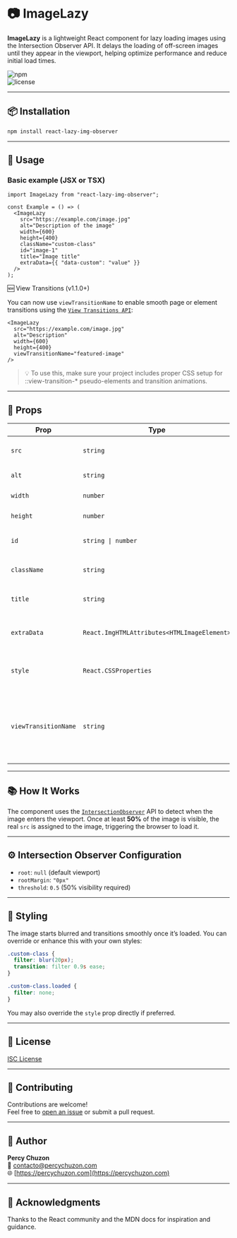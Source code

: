 # 📷 ImageLazy

**ImageLazy** is a lightweight React component for lazy loading images using the Intersection Observer API. It delays the loading of off-screen images until they appear in the viewport, helping optimize performance and reduce initial load times.

![npm](https://img.shields.io/npm/v/react-lazy-img-observer.svg)  
![license](https://img.shields.io/npm/l/react-lazy-img-observer.svg)

---

## 📦 Installation

```bash
npm install react-lazy-img-observer
```

---

## 🚀 Usage

### Basic example (JSX or TSX)

```tsx
import ImageLazy from "react-lazy-img-observer";

const Example = () => (
  <ImageLazy
    src="https://example.com/image.jpg"
    alt="Description of the image"
    width={600}
    height={400}
    className="custom-class"
    id="image-1"
    title="Image title"
    extraData={{ "data-custom": "value" }}
  />
);
```

🆕 View Transitions (v1.1.0+)

You can now use `viewTransitionName` to enable smooth page or element transitions using the [`View Transitions API`](https://developer.mozilla.org/en-US/docs/Web/API/View_Transition_API):

```tsx
<ImageLazy
  src="https://example.com/image.jpg"
  alt="Description"
  width={600}
  height={400}
  viewTransitionName="featured-image"
/>
```

>💡 To use this, make sure your project includes proper CSS setup for ::view-transition-* pseudo-elements and transition animations.

---

## 🧩 Props

| Prop        | Type                                        | Required | Description                                 |
| ----------- | ------------------------------------------- | -------- | ------------------------------------------- |
| `src`       | `string`                                    | ✅       | The source URL of the image.                |
| `alt`       | `string`                                    | ✅       | The alt text for accessibility.             |
| `width`     | `number`                                    | ❌       | The width of the image.                     |
| `height`    | `number`                                    | ❌       | The height of the image.                    |
| `id`        | `string \| number`                          | ❌       | Optional ID for the image element.          |
| `className` | `string`                                    | ❌       | CSS class for custom styling.               |
| `title`     | `string`                                    | ❌       | Tooltip text shown on hover.                |
| `extraData` | `React.ImgHTMLAttributes<HTMLImageElement>` | ❌       | Any extra HTML attributes (e.g., `data-*`). |
| `style` | `React.CSSProperties` | ❌       | Inline style object for additional customization. |
| `viewTransitionName` | `string` | ❌       | 	Enables smooth visual transitions between views using View Transitions API. |

---

## 📚 How It Works

The component uses the [`IntersectionObserver`](https://developer.mozilla.org/en-US/docs/Web/API/Intersection_Observer_API) API to detect when the image enters the viewport. Once at least **50%** of the image is visible, the real `src` is assigned to the image, triggering the browser to load it.

---

## ⚙️ Intersection Observer Configuration

- `root`: `null` (default viewport)
- `rootMargin`: `"0px"`
- `threshold`: `0.5` (50% visibility required)

---

## 🎨 Styling

The image starts blurred and transitions smoothly once it’s loaded. You can override or enhance this with your own styles:

```css
.custom-class {
  filter: blur(20px);
  transition: filter 0.9s ease;
}

.custom-class.loaded {
  filter: none;
}
```

You may also override the `style` prop directly if preferred.

---

## 📄 License

[ISC License](./LICENSE)

---

## 🤝 Contributing

Contributions are welcome!  
Feel free to [open an issue](https://github.com/perch33/react-lazy-img-observer/issues) or submit a pull request.

---

## 👤 Author

**Percy Chuzon**  
📧 contacto@percychuzon.com  
🌐 [https://percychuzon.com](https://percychuzon.com)

---

## 🙏 Acknowledgments

Thanks to the React community and the MDN docs for inspiration and guidance.
